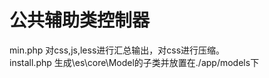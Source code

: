 # 公共辅助类控制器
min.php      对css,js,less进行汇总输出，对css进行压缩。  
install.php  生成\es\core\Model的子类并放置在./app/models下